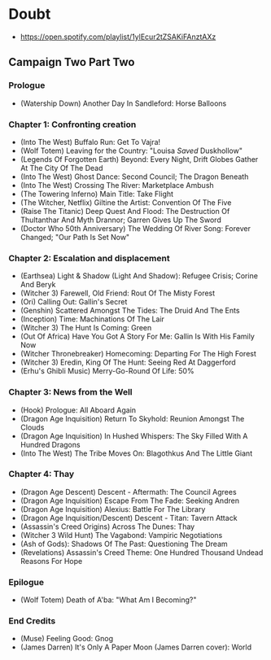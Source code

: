 # Doubt

* https://open.spotify.com/playlist/1ylEcur2tZSAKiFAnztAXz

## Campaign Two Part Two
### Prologue

* (Watership Down) Another Day In Sandleford: Horse Balloons

### Chapter 1: Confronting creation

* (Into The West) Buffalo Run: Get To Vajra!
* (Wolf Totem) Leaving for the Country: "Louisa *Saved* Duskhollow"
* (Legends Of Forgotten Earth) Beyond: Every Night, Drift Globes Gather At The City Of The Dead
* (Into The West) Ghost Dance: Second Council; The Dragon Beneath
* (Into The West) Crossing The River: Marketplace Ambush
* (The Towering Inferno) Main Title: Take Flight
* (The Witcher, Netflix) Giltine the Artist: Convention Of The Five
* (Raise The Titanic) Deep Quest And Flood: The Destruction Of Thultanthar And Myth Drannor; Garren Gives Up The Sword
* (Doctor Who 50th Anniversary) The Wedding Of River Song: Forever Changed; "Our Path Is Set Now"

### Chapter 2: Escalation and displacement

* (Earthsea) Light & Shadow (Light And Shadow): Refugee Crisis; Corine And Beryk
* (Witcher 3) Farewell, Old Friend: Rout Of The Misty Forest
* (Ori) Calling Out: Gallin's Secret
* (Genshin) Scattered Amongst The Tides: The Druid And The Ents
* (Inception) Time: Machinations Of The Lair
* (Witcher 3) The Hunt Is Coming: Green
* (Out Of Africa) Have You Got A Story For Me: Gallin Is With His Family Now
* (Witcher Thronebreaker) Homecoming: Departing For The High Forest
* (Witcher 3) Eredin, King Of The Hunt: Seeing Red At Daggerford
* (Erhu's Ghibli Music) Merry-Go-Round Of Life: 50%

### Chapter 3: News from the Well

* (Hook) Prologue: All Aboard Again
* (Dragon Age Inquisition) Return To Skyhold: Reunion Amongst The Clouds
* (Dragon Age Inquisition) In Hushed Whispers: The Sky Filled With A Hundred Dragons
* (Into The West) The Tribe Moves On: Blagothkus And The Little Giant

### Chapter 4: Thay

* (Dragon Age Descent) Descent - Aftermath: The Council Agrees
* (Dragon Age Inquisition) Escape From The Fade: Seeking Andren
* (Dragon Age Inquisition) Alexius: Battle For The Library
* (Dragon Age Inquisition/Descent) Descent - Titan: Tavern Attack
* (Assassin's Creed Origins) Across The Dunes: Thay
* (Witcher 3 Wild Hunt) The Vagabond: Vampiric Negotiations
* (Ash of Gods): Shadows Of The Past: Questioning The Dream
* (Revelations) Assassin's Creed Theme: One Hundred Thousand Undead Reasons For Hope

### Epilogue

* (Wolf Totem) Death of A'ba: "What Am I Becoming?"

### End Credits

* (Muse) Feeling Good: Gnog
* (James Darren) It's Only A Paper Moon (James Darren cover): World
